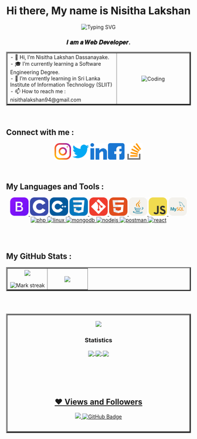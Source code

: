 
<h1 align="center" font="Times New Roman">Hi there, My name is Nisitha Lakshan</h1>

<div align="center">
  
![Typing SVG](https://readme-typing-svg.herokuapp.com?font=ROBOT&size=25&color=39FF14&center=true&vCenter=true&width=490&lines=%3E+....Welcome+to+my+GitHub+Profile....)
</div>

<h3 align="center">𝑰 𝒂𝒎 𝒂 𝑾𝒆𝒃 𝑫𝒆𝒗𝒆𝒍𝒐𝒑𝒆𝒓.</h3>

<table align="center" border="3">
<tr border="none">
<td width="60%" align="left">
- 👋 Hi, I’m Nisitha Lakshan Dassanayake. <br/>
- 🎓 I’m currently learning a Software Engineering Degree. <br/>
- 🌱 I’m currently learning in Sri Lanka Institute of Information Technology (SLIIT)<br/>
- 📫 How to reach me : nisithalakshan94@gmail.com <br/>
</td>
<td width="40%" align="center">
  <img align="center" alt="Coding" width="450" src="https://repository-images.githubusercontent.com/588181932/e36ec678-7984-4cdd-8e4c-a3932772ff8e">
  </td>
</tr>
</table><br/>

<!--
<p align="left">
  <code> <img height="50" src="https://www.vectorlogo.zone/logos/java/java-ar21.svg"> </code> 
  <code> <img height="50" src="https://www.vectorlogo.zone/logos/jupyter/jupyter-ar21.svg"> </code>
  <code> <img height="50" src="https://www.vectorlogo.zone/logos/pocoo_flask/pocoo_flask-ar21.svg"></code>
  <code> <img height="50" src="https://www.vectorlogo.zone/logos/reactjs/reactjs-ar21.svg"> </code>
  <code> <img height="50" src="https://www.vectorlogo.zone/logos/nodejs/nodejs-ar21.svg"> </code>
  <code> <img height="50" src="https://www.vectorlogo.zone/logos/mysql/mysql-ar21.svg"> </code>
  <code> <img height="50" src="https://www.vectorlogo.zone/logos/firebase/firebase-ar21.svg"> </code>
  <code> <img height="50" src="https://www.vectorlogo.zone/logos/google_cloud/google_cloud-ar21.svg"> </code> 
 <code> <img height="50" src="https://www.vectorlogo.zone/logos/microsoft_azure/microsoft_azure-ar21.svg"> </code> 
  <code> <img height="50" src="https://www.vectorlogo.zone/logos/linux/linux-ar21.svg"> </code> 
  </p>
 </div> 
 -->

## Connect with me : 
<p align="center">
  <a href="https://instagram.com/niz_ith" target="blank">
    <img align="center" src="https://raw.githubusercontent.com/teamedwardforever/Readme-Generator/71f25dd8b98329b168142a6b782a107b75eab178/svg/Social/instagram.svg" alt="niz_ith" height="45" width="45" /></a>
  <a href="https://twitter.com/LakshanNisitha" target="blank">
    <img align="center" src="https://raw.githubusercontent.com/teamedwardforever/Readme-Generator/71f25dd8b98329b168142a6b782a107b75eab178/svg/Social/twitter.svg" alt="LakshanNisitha" height="45" width="45"/></a>
  <a href="https://linkedin.com/in/Nisitha Dassanayake" target="blank">
    <img align="center"src="https://raw.githubusercontent.com/teamedwardforever/Readme-Generator/71f25dd8b98329b168142a6b782a107b75eab178/svg/Social/linked-in-alt.svg"alt="Nisitha Dassanayake"height="45"
      width="45"/></a>
  <a href="https://fb.com/Nizith_LK" target="blank">
    <img align="center" src="https://raw.githubusercontent.com/teamedwardforever/Readme-Generator/71f25dd8b98329b168142a6b782a107b75eab178/svg/Social/facebook.svg" alt="Nizith_LK" height="45" width="45" /></a>
  <a href="https://stackoverflow.com/users/Nisitha Lakshan" target="blank"><img align="center" src="https://raw.githubusercontent.com/teamedwardforever/Readme-Generator/71f25dd8b98329b168142a6b782a107b75eab178/svg/Social/stack-overflow.svg" alt="Nisitha Lakshan" height="45" width="45" /></a></p>
</p><br/>

## My Languages and Tools :
<p align="center"> 
<a href="https://getbootstrap.com" target="_blank" rel="noreferrer"> <img src="https://github.com/tandpfun/skill-icons/blob/main/icons/Bootstrap.svg" alt="bootstrap" width="50" height="50"/> </a> 
<a href="https://www.cprogramming.com/" target="_blank" rel="noreferrer"> <img src="https://github.com/tandpfun/skill-icons/blob/main/icons/C.svg" alt="c" width="50" height="50"/> </a> 
<a href="https://www.w3schools.com/cpp/" target="_blank" rel="noreferrer"> <img src="https://github.com/tandpfun/skill-icons/blob/main/icons/CPP.svg" alt="cplusplus" width="50" height="50"/> </a>
<a href="https://www.w3schools.com/css/" target="_blank" rel="noreferrer"> <img src="https://github.com/tandpfun/skill-icons/blob/main/icons/CSS.svg" alt="css3" width="50" height="50"/> </a> 
<a href="https://git-scm.com/" target="_blank" rel="noreferrer"> <img src="https://github.com/tandpfun/skill-icons/blob/main/icons/Git.svg" alt="git" width="50" height="50"/> </a> 
<a href="https://www.w3.org/html/" target="_blank" rel="noreferrer"> <img src="https://github.com/tandpfun/skill-icons/blob/main/icons/HTML.svg" alt="html5" width="50" height="50"/> </a> 
<a href="https://www.java.com" target="_blank" rel="noreferrer"> <img src="https://github.com/tandpfun/skill-icons/blob/main/icons/Java-Light.svg" alt="java" width="50" height="50"/> </a>
<a href="https://developer.mozilla.org/en-US/docs/Web/JavaScript" target="_blank" rel="noreferrer"> <img src="https://github.com/tandpfun/skill-icons/blob/main/icons/JavaScript.svg" alt="javascript" width="50" height="50"/> </a> 
<a href="https://www.mysql.com/" target="_blank" rel="noreferrer"> <img src="https://github.com/tandpfun/skill-icons/blob/main/icons/MySQL-Light.svg" alt="mysql" width="50" height="50"/> </a> 
<a href="https://www.php.net" target="_blank" rel="noreferrer"> <img src="https://github.com/Scar1109/skill-icons/blob/Scar1109/icons/PHP-Light.svg" alt="php" width="50" height="50"/> </a>
<a href="https://www.linux.org/" target="_blank" rel="noreferrer"> <img src="https://github.com/Scar1109/skill-icons/blob/main/icons/Linux-Light.svg" alt="linux" width="50" height="50"/> </a> 
<a href="https://www.mongodb.com/" target="_blank" rel="noreferrer"> <img src="https://github.com/Scar1109/skill-icons/blob/main/icons/MongoDB.svg" alt="mongodb" width="50" height="50"/> </a> 
<a href="https://nodejs.org" target="_blank" rel="noreferrer"> <img src="https://github.com/Scar1109/skill-icons/blob/main/icons/NodeJS-Light.svg" alt="nodejs" width="50" height="50"/> </a> 
<a href="https://postman.com" target="_blank" rel="noreferrer"> <img src="https://github.com/Scar1109/skill-icons/blob/main/icons/Postman.svg" alt="postman" width="50" height="50"/> </a> 
<a href="https://reactjs.org/" target="_blank" rel="noreferrer"> <img src="https://github.com/Scar1109/skill-icons/blob/main/icons/React-Light.svg" alt="react" width="50" height="50"/> </a> </p>
</p><br/>

<!--## My GitHub Streak :
<table align="center"  border="3">
<tr border="none">
<td width="50%" align="center">
  <p><img align="center" height="180em" src="https://github-readme-streak-stats.herokuapp.com/?user=N-isith&theme=python-dark" alt="N-isith" /></p>
    </td>
</tr>
</table>-->
</br>

## My GitHub Stats :
<table align="center" border="3">
<tr>
<td width="50%" align="center">
  
  <img  align="center"  src="https://github-readme-stats.vercel.app/api?username=N-isith&theme=blue-green&show_icons=true&count_private=true" />
  <br></br>
  <img  title="🔥 Get streak stats for your profile at git.io/streak-stats" alt="Mark streak" src="https://github-readme-streak-stats.herokuapp.com/?user=N-isith&theme=merko&hide_border=false" /> 
</td>
<td width="50%" align="center">

  <img  align="center"  src="https://github-readme-stats.anuraghazra1.vercel.app/api/top-langs/?username=N-isith&theme=merko&hide_border=false&no-bg=true&no-frame=true&langs_count=10"/>
  
  </td>
</tr>
</table>

<br/>
<br/>

<table align="center" border="3">
<tr>
<td width="50%" align="center">
  <p>
    <img src="https://user-images.githubusercontent.com/73097560/115834477-dbab4500-a447-11eb-908a-139a6edaec5c.gif">
    <h3 align="center" font-weight="bold">Statistics</h3
<div align="center">
<a href="https://github.com/N-isith">
<img align="center" src="http://github-profile-summary-cards.vercel.app/api/cards/stats?username=N-isith&theme=blue_green" height="180em" />
<img align="center" src="http://github-profile-summary-cards.vercel.app/api/cards/most-commit-language?username=N-isith&theme=highcontrast" height="180em" />
<img align="center" src="http://github-profile-summary-cards.vercel.app/api/cards/repos-per-language?username=N-isith&theme=highcontrast" height="180em" /><br/><br/>
<!--<img align="center" src="http://github-profile-summary-cards.vercel.app/api/cards/productive-time?username=N-isith&theme=merko" height="180em" />
<img align="center" src="http://github-profile-summary-cards.vercel.app/api/cards/profile-details?username=N-isith&theme=merko" height="180em" />-->
</div>
  </p>
<table/>
  


<br/>
<br/>
<br/>

## ❤ Views and Followers
<a href="https://github.com/Meghna-DAS/github-profile-views-counter"> <img src="https://komarev.com/ghpvc/?username=n-isith"> </a>
<a href="https://github.com/n-isith?tab=followers"><img src="https://img.shields.io/github/followers/n-isith?label=Followers&style=social" alt="GitHub Badge"></a>
<!---
yohanawi/yohanawi is a ✨ special ✨ repository because its `README.md` (this file) appears on your GitHub profile.
You can click the Preview link to take a look at your changes.
--->
